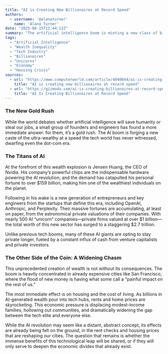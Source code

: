 ```yaml
---
title: "AI is Creating New Billionaires at Record Speed"
authors:
  - username: '@alanaturner'
    name: 'Alana Turner'
date: "2025-08-15T12:44:12Z"
summary: "The artificial intelligence boom is minting a new class of billionaires at a pace that dwarfs previous tech revolutions. But while staggering fortunes are being built on digital dreams, this AI gold rush is having a very real—and often painful—impact on the ground, widening the economic divide and intensifying the housing crisis in tech hubs."
tags:
  - "Artificial Intelligence"
  - "Wealth Inequality"
  - "Tech Industry"
  - "Billionaires"
  - "Unicorns"
  - "Economy"
  - "Housing Crisis"
sources:
  - url: "https://www.computerworld.com/article/4040044/ai-is-creating-new-billionaires-at-record-speed.html"
    title: "AI is creating new billionaires at record speed"
  - url: "https://gizmodo.com/ai-is-creating-billionaires-at-record-speed-2000641385"
    title: "AI Is Creating Billionaires at Record Speed"
---
```


### The New Gold Rush

While the world debates whether artificial intelligence will save humanity or steal our jobs, a small group of founders and engineers has found a more immediate answer: for them, it’s a gold rush. The AI boom is forging a new caste of the ultra-wealthy at a speed the tech world has never witnessed, dwarfing even the dot-com era.

### The Titans of AI

At the forefront of this wealth explosion is Jensen Huang, the CEO of Nvidia. His company’s powerful chips are the indispensable hardware powering the AI revolution, and the demand has catapulted his personal fortune to over $159 billion, making him one of the wealthiest individuals on the planet.

Following in his wake is a new generation of entrepreneurs and key engineers from the startups that define this era, including OpenAI, Anthropic, and Perplexity. Their massive fortunes are accumulating, at least on paper, from the astronomical private valuations of their companies. With nearly 500 AI “unicorn” companies—private firms valued at over $1 billion—the total worth of this new sector has surged to a staggering $2.7 trillion.

Unlike previous tech booms, many of these AI giants are opting to stay private longer, fueled by a constant influx of cash from venture capitalists and private investors.

### The Other Side of the Coin: A Widening Chasm

This unprecedented creation of wealth is not without its consequences. The boom is heavily concentrated in already expensive cities like San Francisco, where the flood of new money is having what some call a "painful impact on the rest of us."

The most immediate effect is on housing and the cost of living. As billions in AI-generated wealth pour into tech hubs, rents and home prices are skyrocketing. This economic pressure is displacing modest-income families, hollowing out communities, and dramatically widening the gap between the tech elite and everyone else.

While the AI revolution may seem like a distant, abstract concept, its effects are already being felt on the ground, in the rent checks and housing prices that are reshaping our cities. The question that remains is whether the immense benefits of this technological leap will be shared, or if they will only serve to deepen the economic divides that already exist.
